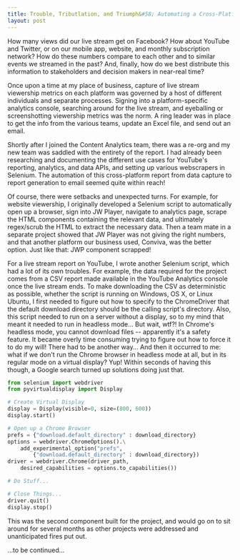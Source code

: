 ```yaml
---
title: Trouble, Tributlation, and Triumph&#58; Automating a Cross-Platform Live Stream Report
layout: post
---
```


How many views did our live stream get on Facebook? How about YouTube and Twitter, or on our 
mobile app, website, and monthly subscription network?  How do these numbers compare to each other
and to similar events we streamed in the past? And, finally, how do we best distribute this information 
to stakeholders and decision makers in near-real time?

Once upon a time at my place of business, capture of live stream viewership metrics on each 
platform was governed by a host of different individuals and separate processes.  Signing into
a platform-specific analytics console, searching around for the live stream, and eyeballing or
screenshotting viewership metrics was the norm.  A ring leader
was in place to get the info from the various teams, update an Excel file, and send out an
email.  

Shortly after I joined the Content Analytics team, there was a re-org and my new team
was saddled with the entirety of the report.  I had already been researching and documenting the
different use cases for YouTube's reporting, analytics, and data APIs, and setting up
various webscrapers in Selenium.  The automation of this cross-platform report from data capture
to report generation to email seemed quite within reach!  

Of course, there were setbacks and unexpected turns. For example, for website viewership, 
I originally developed a Selenium script to automatically open up a browser, sign into JW Player, 
navigate to analytics page, scrape the  HTML components containing the relevant data, and 
ultimately regex/scrub the HTML to extract the necessary data.  Then a team mate
in a separate project showed that JW Player was not giving the right numbers, and that another
platform our business used, Conviva, was the better option.  Just like that: JWP component scrapped!

For a live stream report on YouTube, I wrote another Selenium script, which had a lot of 
its own troubles.  For example, the data required for the project comes from a CSV report made
available in the YouTube Analytics console once the live stream ends. To make downloading
the CSV as deterministic as possible, whether the script is running on Windows, OS X, or 
Linux Ubuntu, I first needed to figure out how to specify to the ChromeDriver that the
default download directory should be the calling script's directory.  Also, this script
needed to run on a server without a display, so to my mind that meant it needed to run
in headless mode... But wait, wtf?! In Chrome's headless mode, you cannot download files -- apparently
it's a safety feature.  It became overly time consuming trying to figure out how to force it
to do my will!  There had to be another way... And then it occurred to me: what if
we don't run the Chrome browser in headless mode at all, but in its regular mode on a virtual 
display?  Yup!  Within seconds of having this though, a Google search turned up solutions
doing just that. 

```python
from selenium import webdriver
from pyvirtualdisplay import Display

# Create Virtual Display
display = Display(visible=0, size=(800, 600))
display.start()

# Open up a Chrome Browser
prefs = {"download.default_directory" : download_directory}
options = webdriver.ChromeOptions().\
    add_experimental_option("prefs", 
        {"download.default_directory" : download_directory})
driver = webdriver.Chrome(driver_path, 
    desired_capabilities = options.to_capabilities())

# Do Stuff...

# Close Things...
driver.quit()
display.stop()
```

This was the second component built for the project, and would
go on to sit around for several months as other projects were addressed and unanticipated fires
put out.


...to be continued...
